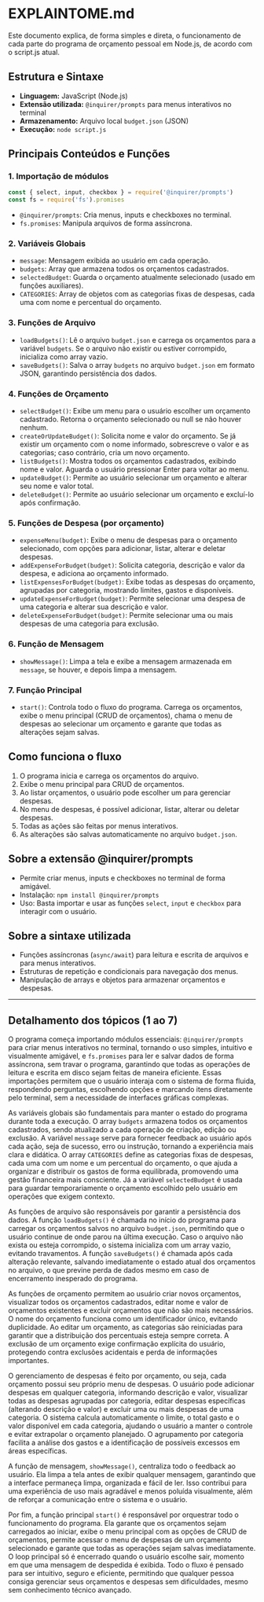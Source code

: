 # EXPLAINTOME.md

Este documento explica, de forma simples e direta, o funcionamento de cada parte do programa de orçamento pessoal em Node.js, de acordo com o script.js atual.

## Estrutura e Sintaxe
- **Linguagem:** JavaScript (Node.js)
- **Extensão utilizada:** `@inquirer/prompts` para menus interativos no terminal
- **Armazenamento:** Arquivo local `budget.json` (JSON)
- **Execução:** `node script.js`

## Principais Conteúdos e Funções

### 1. Importação de módulos
```js
const { select, input, checkbox } = require('@inquirer/prompts')
const fs = require('fs').promises
```
- `@inquirer/prompts`: Cria menus, inputs e checkboxes no terminal.
- `fs.promises`: Manipula arquivos de forma assíncrona.

### 2. Variáveis Globais
- `message`: Mensagem exibida ao usuário em cada operação.
- `budgets`: Array que armazena todos os orçamentos cadastrados.
- `selectedBudget`: Guarda o orçamento atualmente selecionado (usado em funções auxiliares).
- `CATEGORIES`: Array de objetos com as categorias fixas de despesas, cada uma com nome e percentual do orçamento.

### 3. Funções de Arquivo
- `loadBudgets()`: Lê o arquivo `budget.json` e carrega os orçamentos para a variável `budgets`. Se o arquivo não existir ou estiver corrompido, inicializa como array vazio.
- `saveBudgets()`: Salva o array `budgets` no arquivo `budget.json` em formato JSON, garantindo persistência dos dados.

### 4. Funções de Orçamento
- `selectBudget()`: Exibe um menu para o usuário escolher um orçamento cadastrado. Retorna o orçamento selecionado ou null se não houver nenhum.
- `createOrUpdateBudget()`: Solicita nome e valor do orçamento. Se já existir um orçamento com o nome informado, sobrescreve o valor e as categorias; caso contrário, cria um novo orçamento.
- `listBudgets()`: Mostra todos os orçamentos cadastrados, exibindo nome e valor. Aguarda o usuário pressionar Enter para voltar ao menu.
- `updateBudget()`: Permite ao usuário selecionar um orçamento e alterar seu nome e valor total.
- `deleteBudget()`: Permite ao usuário selecionar um orçamento e excluí-lo após confirmação.

### 5. Funções de Despesa (por orçamento)
- `expenseMenu(budget)`: Exibe o menu de despesas para o orçamento selecionado, com opções para adicionar, listar, alterar e deletar despesas.
- `addExpenseForBudget(budget)`: Solicita categoria, descrição e valor da despesa, e adiciona ao orçamento informado.
- `listExpensesForBudget(budget)`: Exibe todas as despesas do orçamento, agrupadas por categoria, mostrando limites, gastos e disponíveis.
- `updateExpenseForBudget(budget)`: Permite selecionar uma despesa de uma categoria e alterar sua descrição e valor.
- `deleteExpenseForBudget(budget)`: Permite selecionar uma ou mais despesas de uma categoria para exclusão.

### 6. Função de Mensagem
- `showMessage()`: Limpa a tela e exibe a mensagem armazenada em `message`, se houver, e depois limpa a mensagem.

### 7. Função Principal
- `start()`: Controla todo o fluxo do programa. Carrega os orçamentos, exibe o menu principal (CRUD de orçamentos), chama o menu de despesas ao selecionar um orçamento e garante que todas as alterações sejam salvas.

## Como funciona o fluxo
1. O programa inicia e carrega os orçamentos do arquivo.
2. Exibe o menu principal para CRUD de orçamentos.
3. Ao listar orçamentos, o usuário pode escolher um para gerenciar despesas.
4. No menu de despesas, é possível adicionar, listar, alterar ou deletar despesas.
5. Todas as ações são feitas por menus interativos.
6. As alterações são salvas automaticamente no arquivo `budget.json`.

## Sobre a extensão @inquirer/prompts
- Permite criar menus, inputs e checkboxes no terminal de forma amigável.
- Instalação: `npm install @inquirer/prompts`
- Uso: Basta importar e usar as funções `select`, `input` e `checkbox` para interagir com o usuário.

## Sobre a sintaxe utilizada
- Funções assíncronas (`async/await`) para leitura e escrita de arquivos e para menus interativos.
- Estruturas de repetição e condicionais para navegação dos menus.
- Manipulação de arrays e objetos para armazenar orçamentos e despesas.

---

## Detalhamento dos tópicos (1 ao 7)

O programa começa importando módulos essenciais: `@inquirer/prompts` para criar menus interativos no terminal, tornando o uso simples, intuitivo e visualmente amigável, e `fs.promises` para ler e salvar dados de forma assíncrona, sem travar o programa, garantindo que todas as operações de leitura e escrita em disco sejam feitas de maneira eficiente. Essas importações permitem que o usuário interaja com o sistema de forma fluida, respondendo perguntas, escolhendo opções e marcando itens diretamente pelo terminal, sem a necessidade de interfaces gráficas complexas.

As variáveis globais são fundamentais para manter o estado do programa durante toda a execução. O array `budgets` armazena todos os orçamentos cadastrados, sendo atualizado a cada operação de criação, edição ou exclusão. A variável `message` serve para fornecer feedback ao usuário após cada ação, seja de sucesso, erro ou instrução, tornando a experiência mais clara e didática. O array `CATEGORIES` define as categorias fixas de despesas, cada uma com um nome e um percentual do orçamento, o que ajuda a organizar e distribuir os gastos de forma equilibrada, promovendo uma gestão financeira mais consciente. Já a variável `selectedBudget` é usada para guardar temporariamente o orçamento escolhido pelo usuário em operações que exigem contexto.

As funções de arquivo são responsáveis por garantir a persistência dos dados. A função `loadBudgets()` é chamada no início do programa para carregar os orçamentos salvos no arquivo `budget.json`, permitindo que o usuário continue de onde parou na última execução. Caso o arquivo não exista ou esteja corrompido, o sistema inicializa com um array vazio, evitando travamentos. A função `saveBudgets()` é chamada após cada alteração relevante, salvando imediatamente o estado atual dos orçamentos no arquivo, o que previne perda de dados mesmo em caso de encerramento inesperado do programa.

As funções de orçamento permitem ao usuário criar novos orçamentos, visualizar todos os orçamentos cadastrados, editar nome e valor de orçamentos existentes e excluir orçamentos que não são mais necessários. O nome do orçamento funciona como um identificador único, evitando duplicidade. Ao editar um orçamento, as categorias são reiniciadas para garantir que a distribuição dos percentuais esteja sempre correta. A exclusão de um orçamento exige confirmação explícita do usuário, protegendo contra exclusões acidentais e perda de informações importantes.

O gerenciamento de despesas é feito por orçamento, ou seja, cada orçamento possui seu próprio menu de despesas. O usuário pode adicionar despesas em qualquer categoria, informando descrição e valor, visualizar todas as despesas agrupadas por categoria, editar despesas específicas (alterando descrição e valor) e excluir uma ou mais despesas de uma categoria. O sistema calcula automaticamente o limite, o total gasto e o valor disponível em cada categoria, ajudando o usuário a manter o controle e evitar extrapolar o orçamento planejado. O agrupamento por categoria facilita a análise dos gastos e a identificação de possíveis excessos em áreas específicas.

A função de mensagem, `showMessage()`, centraliza todo o feedback ao usuário. Ela limpa a tela antes de exibir qualquer mensagem, garantindo que a interface permaneça limpa, organizada e fácil de ler. Isso contribui para uma experiência de uso mais agradável e menos poluída visualmente, além de reforçar a comunicação entre o sistema e o usuário.

Por fim, a função principal `start()` é responsável por orquestrar todo o funcionamento do programa. Ela garante que os orçamentos sejam carregados ao iniciar, exibe o menu principal com as opções de CRUD de orçamentos, permite acessar o menu de despesas de um orçamento selecionado e garante que todas as operações sejam salvas imediatamente. O loop principal só é encerrado quando o usuário escolhe sair, momento em que uma mensagem de despedida é exibida. Todo o fluxo é pensado para ser intuitivo, seguro e eficiente, permitindo que qualquer pessoa consiga gerenciar seus orçamentos e despesas sem dificuldades, mesmo sem conhecimento técnico avançado.
